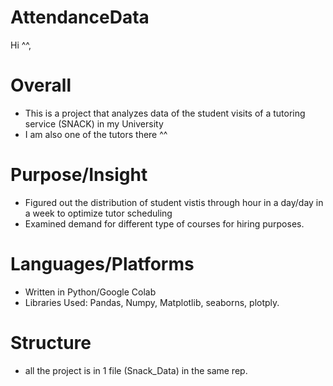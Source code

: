 # AttendanceData
Hi ^^,
# Overall
- This is a project that analyzes data of the student visits of a tutoring service (SNACK) in my University 
- I am also one of the tutors there ^^

# Purpose/Insight
- Figured out the distribution of student vistis through hour in a day/day in a week to optimize tutor scheduling
- Examined demand for different type of courses for hiring purposes.

# Languages/Platforms
- Written in Python/Google Colab
- Libraries Used: Pandas, Numpy, Matplotlib, seaborns, plotply.

# Structure
- all the project is in 1 file (Snack_Data) in the same rep. 
